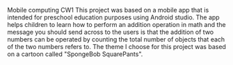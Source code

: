 Mobile computing CW1
This project was based on a mobile app that is intended for preschool education purposes using Android studio. The app helps children to learn how to perform an addition operation in math and the message you should send across to the users is that the addition of two numbers can be operated by counting the total number of objects that each of the two numbers refers to. The theme I choose for this project was based on a cartoon called "SpongeBob SquarePants".


